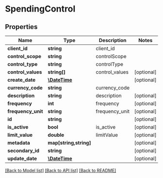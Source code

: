 # SpendingControl

## Properties
Name | Type | Description | Notes
------------ | ------------- | ------------- | -------------
**client_id** | **string** | client_id | 
**control_scope** | **string** | controlScope | 
**control_type** | **string** | controlType | 
**control_values** | **string[]** | control_values | [optional] 
**create_date** | [**\DateTime**](\DateTime.md) |  | [optional] 
**currency_code** | **string** | currency_code | 
**description** | **string** | description | [optional] 
**frequency** | **int** | frequency | [optional] 
**frequency_unit** | **string** | frequency_unit | [optional] 
**id** | **string** |  | [optional] 
**is_active** | **bool** | is_active | [optional] 
**limit_value** | **double** | limitValue | [optional] 
**metadata** | **map[string,string]** |  | [optional] 
**secondary_id** | **string** |  | [optional] 
**update_date** | [**\DateTime**](\DateTime.md) |  | [optional] 

[[Back to Model list]](../README.md#documentation-for-models) [[Back to API list]](../README.md#documentation-for-api-endpoints) [[Back to README]](../README.md)